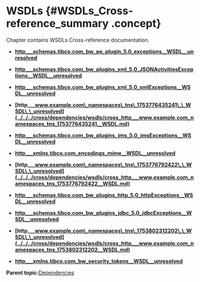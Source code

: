 # WSDLs {#WSDLs_Cross-reference_summary .concept}

Chapter contains WSDLs Cross-reference documentation.

-   **[http\_\_\_schemas.tibco.com\_bw\_pe\_plugin\_5.0\_exceptions\_\_WSDL\_\_unresolved](../../../cross/dependencies/wsdls/cross_http___schemas.tibco.com_bw_pe_plugin_5.0_exceptions__WSDL.md)**  

-   **[http\_\_\_schemas.tibco.com\_bw\_plugins\_xml\_5.0\_JSONActivitiesExceptions\_\_WSDL\_\_unresolved](../../../cross/dependencies/wsdls/cross_http___schemas.tibco.com_bw_plugins_xml_5.0_JSONActivitiesExceptions__WSDL.md)**  

-   **[http\_\_\_schemas.tibco.com\_bw\_plugins\_xml\_5.0\_xmlExceptions\_\_WSDL\_\_unresolved](../../../cross/dependencies/wsdls/cross_http___schemas.tibco.com_bw_plugins_xml_5.0_xmlExceptions__WSDL.md)**  

-   **[http\_\_\_www.example.com\_namespaces\_tns\_1753776435241\_\_WSDL\_\_unresolved](../../../cross/dependencies/wsdls/cross_http___www.example.com_namespaces_tns_1753776435241__WSDL.md)**  

-   **[http\_\_\_schemas.tibco.com\_bw\_plugins\_jms\_5.0\_jmsExceptions\_\_WSDL\_\_unresolved](../../../cross/dependencies/wsdls/cross_http___schemas.tibco.com_bw_plugins_jms_5.0_jmsExceptions__WSDL.md)**  

-   **[http\_\_\_xmlns.tibco.com\_encodings\_mime\_\_WSDL\_\_unresolved](../../../cross/dependencies/wsdls/cross_http___xmlns.tibco.com_encodings_mime__WSDL.md)**  

-   **[http\_\_\_www.example.com\_namespaces\_tns\_1753776792422\_\_WSDL\_\_unresolved](../../../cross/dependencies/wsdls/cross_http___www.example.com_namespaces_tns_1753776792422__WSDL.md)**  

-   **[http\_\_\_schemas.tibco.com\_bw\_plugins\_http\_5.0\_httpExceptions\_\_WSDL\_\_unresolved](../../../cross/dependencies/wsdls/cross_http___schemas.tibco.com_bw_plugins_http_5.0_httpExceptions__WSDL.md)**  

-   **[http\_\_\_schemas.tibco.com\_bw\_plugins\_jdbc\_5.0\_jdbcExceptions\_\_WSDL\_\_unresolved](../../../cross/dependencies/wsdls/cross_http___schemas.tibco.com_bw_plugins_jdbc_5.0_jdbcExceptions__WSDL.md)**  

-   **[http\_\_\_www.example.com\_namespaces\_tns\_1753802312202\_\_WSDL\_\_unresolved](../../../cross/dependencies/wsdls/cross_http___www.example.com_namespaces_tns_1753802312202__WSDL.md)**  

-   **[http\_\_\_xmlns.tibco.com\_bw\_security\_tokens\_\_WSDL\_\_unresolved](../../../cross/dependencies/wsdls/cross_http___xmlns.tibco.com_bw_security_tokens__WSDL.md)**  


**Parent topic:**[Dependencies](../../../cross/dependencies/dependencies.md)

